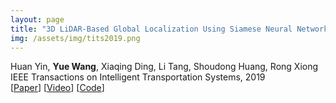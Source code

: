 ```yaml
---
layout: page
title: "3D LiDAR-Based Global Localization Using Siamese Neural Network"
img: /assets/img/tits2019.png
---
```

Huan Yin, **Yue Wang**, Xiaqing Ding, Li Tang, Shoudong Huang, Rong Xiong
<br/>
IEEE Transactions on Intelligent Transportation Systems, 2019
<br/>
[[Paper](https://ieeexplore.ieee.org/document/8734150)]
[[Video](https://www.youtube.com/watch?v=GVbke-WH_f0)]
[[Code](https://github.com/ZJUYH/LocNet_caffe)]

